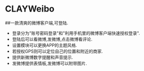 # CLAYWeibo
##一款清爽的微博客户端,可登陆.

- 登录分为"账号密码登录"和"利用手机里的微博客户端快速授权登录".
- 登陆后可以看微博,发微博,点击微博看评论.
- 设置模块可以更换APP的主题风格.
- 若授权GPS则可以定位自己的位置和附近的商家.
- 提供新微博数字提醒和声音提示.
- 发微博提供表情板,发微博可以附带图片.

